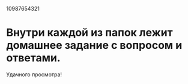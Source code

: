 10987654321

# Внутри каждой из папок лежит домашнее задание с вопросом и ответами.
Удачного просмотра!
